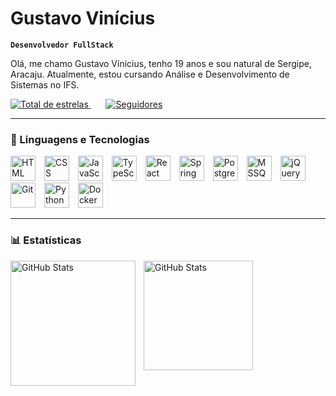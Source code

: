 # Gustavo Vinícius

**`Desenvolvedor FullStack`**

Olá, me chamo Gustavo Vínicius, tenho 19 anos e sou natural de Sergipe, Aracaju. Atualmente, estou cursando Análise e Desenvolvimento de Sistemas no IFS.

<p align="left">
    <a href="https://github.com/gutsgon?tab=repositories&sort=stargazers">
        <img 
            alt="Total de estrelas" 
            title="Total de estrelas GitHub" 
            src="https://custom-icon-badges.demolab.com/github/stars/gutsgon?color=55960c&style=for-the-badge&labelColor=488207&logo=star&label=ESTRELAS"
        />
    </a>
    &nbsp;&nbsp;&nbsp;&nbsp;&nbsp;
    <a href="https://github.com/gutsgon?tab=followers">
        <img 
            alt="Seguidores" 
            title="Me siga no GitHub" 
            src="https://custom-icon-badges.demolab.com/github/followers/gutsgon?color=236ad3&labelColor=1155ba&style=for-the-badge&logo=github&label=SEGUIDORES&logoColor=white"
        />
    </a>
</p>

---

### 🤖 Linguagens e Tecnologias

<p align="left">
    <img src="https://cdn.jsdelivr.net/gh/devicons/devicon@latest/icons/html5/html5-original.svg" width="40px" style="padding-right: 10px;" title="HTML"/>
    <img src="https://cdn.jsdelivr.net/gh/devicons/devicon@latest/icons/css3/css3-original.svg" width="40px" style="padding-right: 10px;" title="CSS"/>
    <img src="https://cdn.jsdelivr.net/gh/devicons/devicon@latest/icons/javascript/javascript-original.svg" width="40px" style="padding-right: 10px;" title="JavaScript"/>
    <img src="https://cdn.jsdelivr.net/gh/devicons/devicon@latest/icons/typescript/typescript-original.svg" width="40px" style="padding-right: 10px;" title="TypeScript"/>
    <img src="https://cdn.jsdelivr.net/gh/devicons/devicon@latest/icons/react/react-original.svg" width="40px" style="padding-right: 10px;" title="React"/>
    <img src="https://cdn.jsdelivr.net/gh/devicons/devicon@latest/icons/spring/spring-original.svg" width="40px" style="padding-right: 10px;" title="Spring Boot"/>
    <img src="https://cdn.jsdelivr.net/gh/devicons/devicon@latest/icons/postgresql/postgresql-original.svg" width="40px" style="padding-right: 10px;" title="PostgreSQL"/>
    <img src="https://cdn.jsdelivr.net/gh/devicons/devicon@latest/icons/microsoftsqlserver/microsoftsqlserver-original.svg" width="40px" style="padding-right: 10px;" title="MSSQL"/>
    <img src="https://cdn.jsdelivr.net/gh/devicons/devicon@latest/icons/jquery/jquery-original.svg" width="40px" style="padding-right: 10px;" title="jQuery"/>
    <img src="https://cdn.jsdelivr.net/gh/devicons/devicon@latest/icons/git/git-original.svg" width="40px" style="padding-right: 10px;" title="Git"/>
    <img src="https://cdn.jsdelivr.net/gh/devicons/devicon@latest/icons/python/python-original.svg" width="40px" style="padding-right: 10px;" title="Python"/>
    <img src="https://cdn.jsdelivr.net/gh/devicons/devicon@latest/icons/docker/docker-original.svg" width="40px" title="Docker"/>
</p>

---

### 📊 Estatísticas

<p>
  <img 
    align="left" 
    alt="GitHub Stats" 
    height="200" 
    style="padding-right: 10px;" 
    src="https://github-readme-stats.vercel.app/api?username=gutsgon&show_icons=true&theme=tokyonight&include_all_commits=true&locale=pt-br" 
  />

<img 
      align="left" 
      alt="GitHub Stats" 
      height="175" 
      src="https://github-readme-stats.vercel.app/api/top-langs/?username=gutsgon&theme=tokyonight&layout=compact&custom_title=Tecnologias&langs_count=9" 
  />

</p>
